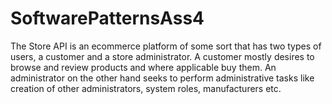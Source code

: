 # SoftwarePatternsAss4
The Store API is an ecommerce platform of some sort that has two types of users, a customer and a store administrator. A customer mostly desires to browse and review products and where applicable buy them. An administrator on the other hand seeks to perform administrative tasks like creation of other administrators, system roles, manufacturers etc. 
 


